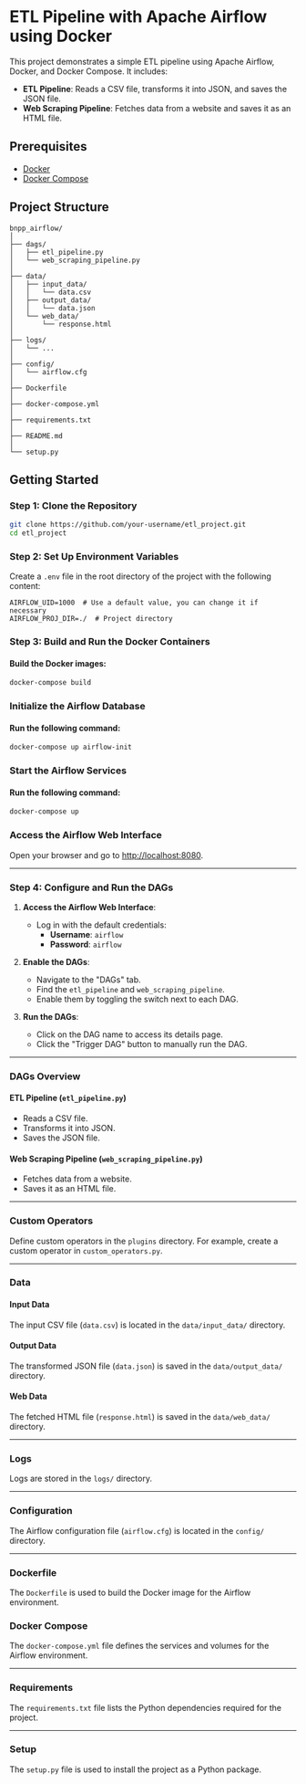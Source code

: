 # ETL Pipeline with Apache Airflow using Docker

This project demonstrates a simple ETL pipeline using Apache Airflow, Docker, and Docker Compose. It includes:

- **ETL Pipeline**: Reads a CSV file, transforms it into JSON, and saves the JSON file.
- **Web Scraping Pipeline**: Fetches data from a website and saves it as an HTML file.

## Prerequisites

- [Docker](https://www.docker.com/get-started)
- [Docker Compose](https://docs.docker.com/compose/install/)

## Project Structure

```plaintext
bnpp_airflow/
│
├── dags/
│   ├── etl_pipeline.py
│   └── web_scraping_pipeline.py
│
├── data/
│   ├── input_data/
│   │   └── data.csv
│   ├── output_data/
│   │   └── data.json
│   └── web_data/
│       └── response.html
│
├── logs/
│   └── ...
│
├── config/
│   └── airflow.cfg
│
├── Dockerfile
│   
├── docker-compose.yml
│ 
├── requirements.txt
│
├── README.md
│
└── setup.py
```
## Getting Started

### Step 1: Clone the Repository

```bash
git clone https://github.com/your-username/etl_project.git
cd etl_project
```
### Step 2: Set Up Environment Variables

Create a `.env` file in the root directory of the project with the following content:

```env
AIRFLOW_UID=1000  # Use a default value, you can change it if necessary
AIRFLOW_PROJ_DIR=./  # Project directory
```
### Step 3: Build and Run the Docker Containers

#### Build the Docker images:

```bash
docker-compose build
```

### Initialize the Airflow Database

#### Run the following command:

```bash
docker-compose up airflow-init
```

### Start the Airflow Services

#### Run the following command:

```bash
docker-compose up
```

### Access the Airflow Web Interface

Open your browser and go to [http://localhost:8080](http://localhost:8080).

---

### Step 4: Configure and Run the DAGs

1. **Access the Airflow Web Interface**:
   - Log in with the default credentials:
     - **Username**: `airflow`
     - **Password**: `airflow`

2. **Enable the DAGs**:
   - Navigate to the "DAGs" tab.
   - Find the `etl_pipeline` and `web_scraping_pipeline`.
   - Enable them by toggling the switch next to each DAG.

3. **Run the DAGs**:
   - Click on the DAG name to access its details page.
   - Click the "Trigger DAG" button to manually run the DAG.

---

### DAGs Overview

#### ETL Pipeline (`etl_pipeline.py`)

- Reads a CSV file.
- Transforms it into JSON.
- Saves the JSON file.

#### Web Scraping Pipeline (`web_scraping_pipeline.py`)

- Fetches data from a website.
- Saves it as an HTML file.

---

### Custom Operators

Define custom operators in the `plugins` directory. For example, create a custom operator in `custom_operators.py`.

---

### Data

#### Input Data

The input CSV file (`data.csv`) is located in the `data/input_data/` directory.

#### Output Data

The transformed JSON file (`data.json`) is saved in the `data/output_data/` directory.

#### Web Data

The fetched HTML file (`response.html`) is saved in the `data/web_data/` directory.

---

### Logs

Logs are stored in the `logs/` directory.

---

### Configuration

The Airflow configuration file (`airflow.cfg`) is located in the `config/` directory.

---


### Dockerfile

The `Dockerfile` is used to build the Docker image for the Airflow environment.

### Docker Compose

The `docker-compose.yml` file defines the services and volumes for the Airflow environment.

---

### Requirements

The `requirements.txt` file lists the Python dependencies required for the project.

---

### Setup

The `setup.py` file is used to install the project as a Python package.
